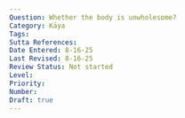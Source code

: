 ```yaml
---
Question: Whether the body is unwholesome?
Category: Kāya
Tags:
Sutta References:
Date Entered: 8-16-25
Last Revised: 8-16-25
Review Status: Not started
Level:
Priority:
Number:
Draft: true
---
```


